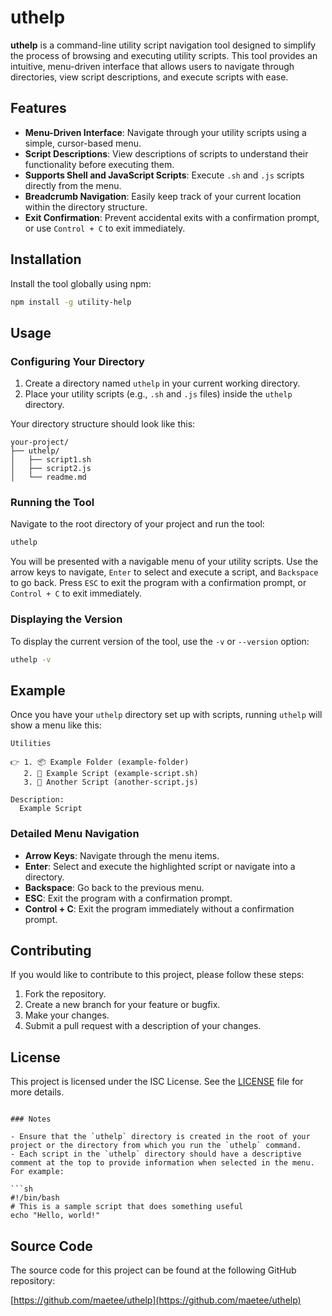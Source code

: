 # uthelp

**uthelp** is a command-line utility script navigation tool designed to simplify the process of browsing and executing utility scripts. This tool provides an intuitive, menu-driven interface that allows users to navigate through directories, view script descriptions, and execute scripts with ease.

## Features

- **Menu-Driven Interface**: Navigate through your utility scripts using a simple, cursor-based menu.
- **Script Descriptions**: View descriptions of scripts to understand their functionality before executing them.
- **Supports Shell and JavaScript Scripts**: Execute `.sh` and `.js` scripts directly from the menu.
- **Breadcrumb Navigation**: Easily keep track of your current location within the directory structure.
- **Exit Confirmation**: Prevent accidental exits with a confirmation prompt, or use `Control + C` to exit immediately.

## Installation

Install the tool globally using npm:

```sh
npm install -g utility-help
```

## Usage

### Configuring Your Directory

1. Create a directory named `uthelp` in your current working directory.
2. Place your utility scripts (e.g., `.sh` and `.js` files) inside the `uthelp` directory.

Your directory structure should look like this:

```
your-project/
├── uthelp/
│   ├── script1.sh
│   ├── script2.js
│   └── readme.md
```

### Running the Tool

Navigate to the root directory of your project and run the tool:

```sh
uthelp
```

You will be presented with a navigable menu of your utility scripts. Use the arrow keys to navigate, `Enter` to select and execute a script, and `Backspace` to go back. Press `ESC` to exit the program with a confirmation prompt, or `Control + C` to exit immediately.

### Displaying the Version

To display the current version of the tool, use the `-v` or `--version` option:

```sh
uthelp -v
```

## Example

Once you have your `uthelp` directory set up with scripts, running `uthelp` will show a menu like this:

```
Utilities

👉 1. 📦 Example Folder (example-folder)
   2. 🔧 Example Script (example-script.sh)
   3. 🔧 Another Script (another-script.js)

Description:
  Example Script
```

### Detailed Menu Navigation

- **Arrow Keys**: Navigate through the menu items.
- **Enter**: Select and execute the highlighted script or navigate into a directory.
- **Backspace**: Go back to the previous menu.
- **ESC**: Exit the program with a confirmation prompt.
- **Control + C**: Exit the program immediately without a confirmation prompt.

## Contributing

If you would like to contribute to this project, please follow these steps:

1. Fork the repository.
2. Create a new branch for your feature or bugfix.
3. Make your changes.
4. Submit a pull request with a description of your changes.

## License

This project is licensed under the ISC License. See the [LICENSE](LICENSE) file for more details.

````

### Notes

- Ensure that the `uthelp` directory is created in the root of your project or the directory from which you run the `uthelp` command.
- Each script in the `uthelp` directory should have a descriptive comment at the top to provide information when selected in the menu. For example:

```sh
#!/bin/bash
# This is a sample script that does something useful
echo "Hello, world!"
````

## Source Code

The source code for this project can be found at the following GitHub repository:

[https://github.com/maetee/uthelp](https://github.com/maetee/uthelp)
